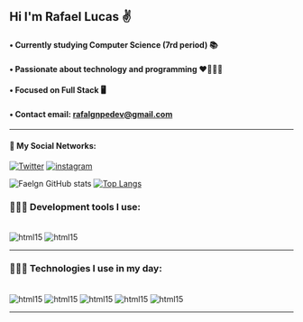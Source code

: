
## Hi I'm Rafael Lucas ✌️
#### • Currently studying Computer Science (7rd period) 📚
#### • Passionate about technology and programming ❤️👨🏽‍💻
#### • Focused on Full Stack 🖥️
#### • Contact email: rafalgnpedev@gmail.com
<hr>

#### 📌 My Social Networks:
[![Twitter](https://img.shields.io/badge/Twitter-1DA1F2?style=for-the-badge&logo=twitter&logoColor=white)](https://twitter.com/ekotoshi)
[![instagram](https://img.shields.io/badge/Instagram-E4405F?style=for-the-badge&logo=instagram&logoColor=white)](https://www.instagram.com/fael.gn/)

![Faelgn GitHub stats](https://github-readme-stats.vercel.app/api?username=Faelgn&show_icons=true&theme=tokyonight)
[![Top Langs](https://github-readme-stats.vercel.app/api/top-langs/?username=Faelgn&layout=compact&theme=tokyonight)](https://github.com/Faelgn/github-readme-stats)
    
  
### 👨🏽‍💻 Development tools I use:
<div Style="display: inline_block"><br/>
  <img align="center" alt="html15" src="https://img.shields.io/badge/Visual_Studio_Code-0078D4?style=for-the-badge&logo=visual%20studio%20code&logoColor=white"/>
  <img align="center" alt="html15" src="https://img.shields.io/badge/Eclipse-2C2255?style=for-the-badge&logo=eclipse&logoColor=white"/>
  <hr>

  ### 👨🏽‍💻 Technologies I use in my day:
<div Style="display: inline_block"><br/>
  <img align="center" alt="html15" src="https://img.shields.io/badge/C%2B%2B-00599C?style=for-the-badge&logo=c%2B%2B&logoColor=white" />
  <img align="center" alt="html15" src="https://img.shields.io/badge/Java-ED8B00?style=for-the-badge&logo=java&logoColor=white" />
 <img align="center" alt="html15" src="https://img.shields.io/badge/PostgreSQL-316192?style=for-the-badge&logo=postgresql&logoColor=white" />
 <img align="center" alt="html15" src=https://img.shields.io/badge/HTML5-E34F26?style=for-the-badge&logo=html5&logoColor=white />
 <img align="center" alt="html15" src=https://img.shields.io/badge/CSS3-1572B6?style=for-the-badge&logo=css3&logoColor=white/>
  </div>
  <hr>
  
